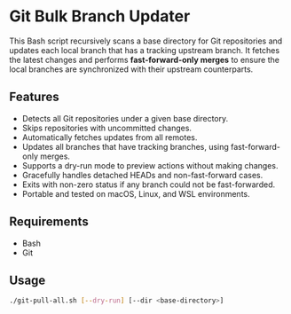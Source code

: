 # Git Bulk Branch Updater

This Bash script recursively scans a base directory for Git repositories and updates each local branch that has a tracking upstream branch. It fetches the latest changes and performs **fast-forward-only merges** to ensure the local branches are synchronized with their upstream counterparts.

## Features

- Detects all Git repositories under a given base directory.
- Skips repositories with uncommitted changes.
- Automatically fetches updates from all remotes.
- Updates all branches that have tracking branches, using fast-forward-only merges.
- Supports a dry-run mode to preview actions without making changes.
- Gracefully handles detached HEADs and non-fast-forward cases.
- Exits with non-zero status if any branch could not be fast-forwarded.
- Portable and tested on macOS, Linux, and WSL environments.

## Requirements

- Bash
- Git

## Usage

```bash
./git-pull-all.sh [--dry-run] [--dir <base-directory>]